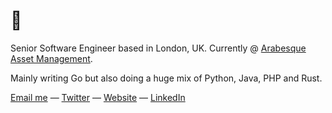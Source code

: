 # :wave:

Senior Software Engineer based in London, UK. Currently @ [Arabesque Asset Management](https://www.arabesque.com/).

Mainly writing Go but also doing a huge mix of Python, Java, PHP and Rust.

[Email me](mailto:hello@milescroxford.com) — [Twitter](https://twitter.com/milescroxford) — [Website](https://milescroxford.com/) — [LinkedIn](https://www.linkedin.com/in/milescroxford/)
